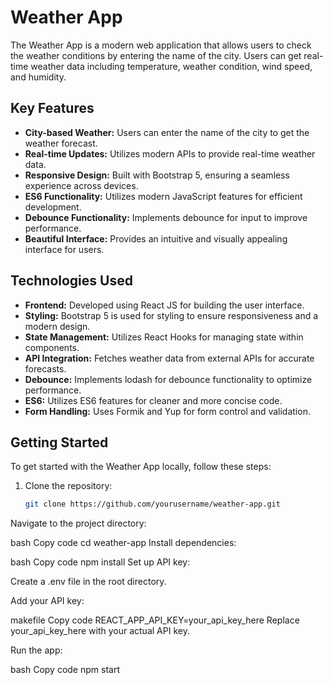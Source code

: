 # Weather App

The Weather App is a modern web application that allows users to check the weather conditions by entering the name of the city. Users can get real-time weather data including temperature, weather condition, wind speed, and humidity.

## Key Features

- **City-based Weather:** Users can enter the name of the city to get the weather forecast.
- **Real-time Updates:** Utilizes modern APIs to provide real-time weather data.
- **Responsive Design:** Built with Bootstrap 5, ensuring a seamless experience across devices.
- **ES6 Functionality:** Utilizes modern JavaScript features for efficient development.
- **Debounce Functionality:** Implements debounce for input to improve performance.
- **Beautiful Interface:** Provides an intuitive and visually appealing interface for users.

## Technologies Used

- **Frontend:** Developed using React JS for building the user interface.
- **Styling:** Bootstrap 5 is used for styling to ensure responsiveness and a modern design.
- **State Management:** Utilizes React Hooks for managing state within components.
- **API Integration:** Fetches weather data from external APIs for accurate forecasts.
- **Debounce:** Implements lodash for debounce functionality to optimize performance.
- **ES6:** Utilizes ES6 features for cleaner and more concise code.
- **Form Handling:** Uses Formik and Yup for form control and validation.

## Getting Started

To get started with the Weather App locally, follow these steps:

1. Clone the repository:

   ```bash
   git clone https://github.com/yourusername/weather-app.git
Navigate to the project directory:

bash
Copy code
cd weather-app
Install dependencies:

bash
Copy code
npm install
Set up API key:

Create a .env file in the root directory.

Add your API key:

makefile
Copy code
REACT_APP_API_KEY=your_api_key_here
Replace your_api_key_here with your actual API key.

Run the app:

bash
Copy code
npm start
